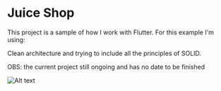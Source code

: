 # Juice Shop

This project is a sample of how I work with Flutter. For this example I'm using:

Clean architecture and trying to include all the principles of SOLID.

OBS: the current project still ongoing and has no date to be finished

<img src="banner.png" alt="Alt text">


